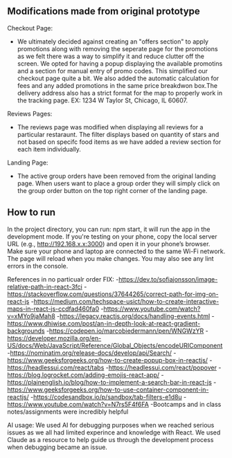 ## Modifications made from original prototype
Checkout Page:
- We ultimately decided against creating an "offers section" to apply promotions along with removing the seperate page for the 
promotions as we felt there was a way to simplify it and reduce clutter off the screen. We opted for having a popup displaying the
available promotins and a section for manual entry of promo codes. This simplified our checkout page quite a bit.
We also added the automatic calculation for fees and any added promotions in the same price breakdwon box.The delivery address also has a strict format for the map to properly work in the tracking page. EX: 1234 W Taylor St, Chicago, IL 60607.

Reviews Pages:
- The reviews page was modified when displaying all reviews for a particular restaraunt. The filter displays based on quantity of stars and not based on specifc food items as we have added a review section for each item individually. 

Landing Page:
- The active group orders have been removed from the original landing page. When users want to place a group order they will simply click on the group order button on the top right corner of the landing page.

## How to run
In the project directory, you can run:
npm start, it will run the app in the development mode.
If you're testing on your phone, copy the local server URL (e.g., http://192.168.x.x:3000) and open it in your phone’s browser. Make sure your phone and laptop are connected to the same Wi-Fi network.
The page will reload when you make changes.
You may also see any lint errors in the console.

References in no particualr order FIX:
-https://dev.to/sofiajonsson/image-relative-path-in-react-3fci
-https://stackoverflow.com/questions/37644265/correct-path-for-img-on-react-js
-https://medium.com/techspace-usict/how-to-create-interactive-maps-in-react-js-ccdfad460fa0
-https://www.youtube.com/watch?v=xMYo9jaMah8
-https://legacy.reactjs.org/docs/handling-events.html
-https://www.dhiwise.com/post/an-in-depth-look-at-react-gradient-backgrounds
-https://codepen.io/marcobiedermann/pen/WNGWzYR
-https://developer.mozilla.org/en-US/docs/Web/JavaScript/Reference/Global_Objects/encodeURIComponent
-https://nominatim.org/release-docs/develop/api/Search/
-https://www.geeksforgeeks.org/how-to-create-popup-box-in-reactjs/
-https://headlessui.com/react/tabs
-https://headlessui.com/react/popover
-https://blog.logrocket.com/adding-emojis-react-app/
-https://plainenglish.io/blog/how-to-implement-a-search-bar-in-react-js
-https://www.geeksforgeeks.org/how-to-use-container-component-in-reactjs/
-https://codesandbox.io/p/sandbox/tab-filters-e1d8u
-https://www.youtube.com/watch?v=N7rs5F4f6FA
-Bootcamps and in class notes/assignments were incredibly helpful

AI usage:
We used AI for debugging purposes when we reached serious issues as we all had limited experince and knowledge with React. We used Claude as a resource to help guide us through the development process when debugging became an issue. 

